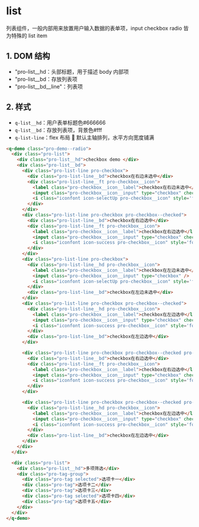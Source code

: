 # list

列表组件，一般内部用来放置用户输入数据的表单项，input checkbox radio 皆为特殊的 list item

## 1. DOM 结构

- "pro-list\_\_hd：头部标题，用于描述 body 内部项
- "pro-list\_\_bd：存放列表项
- "pro-list__bd__line"：列表项

## 2. 样式

- `q-list__hd`：用户表单标题色#666666
- `q-list__bd`：存放列表项，背景色#fff
- `q-list-line`：flex 布局  默认主轴排列，水平方向宽度铺满

<template>
  <q-demo class="pro-demo--radio">
    <div class="pro-list">
      <div class="pro-list__hd">checkbox demo </div>
      <div class="pro-list__bd">
        <div class="pro-list-line pro-checkbox">
          <div class="pro-list-line__bd">checkbox在右边未选中</div>
          <div class="pro-list-line__ft pro-checkbox__icon">
            <label class="pro-checkbox__icon__label">checkbox在右边未选中</label>
            <input class="pro-checkbox__icon__input" type="checkbox" checked />
            <i class="iconfont icon-selectUp pro-checkbox__icon" style='font-size: 18px'></i>
          </div>
        </div>
        <div class="pro-list-line pro-checkbox pro-checkbox--checked">
          <div class="pro-list-line__bd">checkbox在右边选中</div>
          <div class="pro-list-line__ft pro-checkbox__icon">
            <label class="pro-checkbox__icon__label">checkbox在右边选中</label>
            <input class="pro-checkbox__icon__input" type="checkbox" checked/>
            <i class="iconfont icon-success pro-checkbox__icon" style='font-size: 18px'></i>
          </div>
        </div>
        <div class="pro-list-line pro-checkbox">
          <div class="pro-list-line__hd pro-checkbox__icon">
            <label class="pro-checkbox__icon__label">checkbox在左边未选中</label>
            <input class="pro-checkbox__icon__input" type="checkbox" />
            <i class="iconfont icon-selectUp pro-checkbox__icon" style='font-size: 18px'></i>
          </div>
          <div class="pro-list-line__bd">checkbox在左边未选中</div>
        </div>
        <div class="pro-list-line pro-checkbox pro-checkbox--checked">
          <div class="pro-list-line__hd pro-checkbox__icon">
            <label class="pro-checkbox__icon__label">checkbox在左边选中</label>
            <input class="pro-checkbox__icon__input" type="checkbox" checked/>
            <i class="iconfont icon-success pro-checkbox__icon" style='font-size: 18px'></i>
          </div>
          <div class="pro-list-line__bd">checkbox在左边选中</div>
        </div>
        <div class="pro-list-line pro-checkbox pro-checkbox--checked pro-checkbox--disabled">
          <div class="pro-list-line__bd">checkbox在右边选中</div>
          <div class="pro-list-line__ft pro-checkbox__icon">
            <label class="pro-checkbox__icon__label">checkbox在右边选中</label>
            <input class="pro-checkbox__icon__input" type="checkbox" checked/>
            <i class="iconfont icon-success pro-checkbox__icon" style='font-size: 18px'></i>
          </div>
        </div>
        <div class="pro-list-line pro-checkbox pro-checkbox--checked pro-checkbox--disabled">
          <div class="pro-list-line__hd pro-checkbox__icon">
            <label class="pro-checkbox__icon__label">checkbox在左边选中</label>
            <input class="pro-checkbox__icon__input" type="checkbox" checked/>
            <i class="iconfont icon-success pro-checkbox__icon" style='font-size: 18px'></i>
          </div>
          <div class="pro-list-line__bd">checkbox在左边选中</div>
        </div>
      </div>
    </div>
    <div class="pro-list">
      <div class="pro-list__hd">多项筛选</div>
      <div class="pro-tag-group">
        <div class="pro-tag selected">选项卡一</div>
        <div class="pro-tag">选项卡二</div>
        <div class="pro-tag">选项卡三</div>
        <div class="pro-tag selected">选项卡四</div>
        <div class="pro-tag">选项卡五</div>
      </div>
    </div>
  </q-demo>
</template>

```html
<q-demo class="pro-demo--radio">
  <div class="pro-list">
    <div class="pro-list__hd">checkbox demo </div>
    <div class="pro-list__bd">
      <div class="pro-list-line pro-checkbox">
        <div class="pro-list-line__bd">checkbox在右边未选中</div>
        <div class="pro-list-line__ft pro-checkbox__icon">
          <label class="pro-checkbox__icon__label">checkbox在右边未选中</label>
          <input class="pro-checkbox__icon__input" type="checkbox" checked />
          <i class="iconfont icon-selectUp pro-checkbox__icon" style='font-size: 18px'></i>
        </div>
      </div>
      <div class="pro-list-line pro-checkbox pro-checkbox--checked">
        <div class="pro-list-line__bd">checkbox在右边选中</div>
        <div class="pro-list-line__ft pro-checkbox__icon">
          <label class="pro-checkbox__icon__label">checkbox在右边选中</label>
          <input class="pro-checkbox__icon__input" type="checkbox" checked/>
          <i class="iconfont icon-success pro-checkbox__icon" style='font-size: 18px'></i>
        </div>
      </div>
      <div class="pro-list-line pro-checkbox">
        <div class="pro-list-line__hd pro-checkbox__icon">
          <label class="pro-checkbox__icon__label">checkbox在左边未选中</label>
          <input class="pro-checkbox__icon__input" type="checkbox" />
          <i class="iconfont icon-selectUp pro-checkbox__icon" style='font-size: 18px'></i>
        </div>
        <div class="pro-list-line__bd">checkbox在左边未选中</div>
      </div>
      <div class="pro-list-line pro-checkbox pro-checkbox--checked">
        <div class="pro-list-line__hd pro-checkbox__icon">
          <label class="pro-checkbox__icon__label">checkbox在左边选中</label>
          <input class="pro-checkbox__icon__input" type="checkbox" checked/>
          <i class="iconfont icon-success pro-checkbox__icon" style='font-size: 18px'></i>
        </div>
        <div class="pro-list-line__bd">checkbox在左边选中</div>
      </div>

      <div class="pro-list-line pro-checkbox pro-checkbox--checked pro-checkbox--disabled">
        <div class="pro-list-line__bd">checkbox在右边选中</div>
        <div class="pro-list-line__ft pro-checkbox__icon">
          <label class="pro-checkbox__icon__label">checkbox在右边选中</label>
          <input class="pro-checkbox__icon__input" type="checkbox" checked/>
          <i class="iconfont icon-success pro-checkbox__icon" style='font-size: 18px'></i>
        </div>
      </div>

      <div class="pro-list-line pro-checkbox pro-checkbox--checked pro-checkbox--disabled">
        <div class="pro-list-line__hd pro-checkbox__icon">
          <label class="pro-checkbox__icon__label">checkbox在左边选中</label>
          <input class="pro-checkbox__icon__input" type="checkbox" checked/>
          <i class="iconfont icon-success pro-checkbox__icon" style='font-size: 18px'></i>
        </div>
        <div class="pro-list-line__bd">checkbox在左边选中</div>
      </div>
    </div>
  </div>

  <div class="pro-list">
    <div class="pro-list__hd">多项筛选</div>
    <div class="pro-tag-group">
      <div class="pro-tag selected">选项卡一</div>
      <div class="pro-tag">选项卡二</div>
      <div class="pro-tag">选项卡三</div>
      <div class="pro-tag selected">选项卡四</div>
      <div class="pro-tag">选项卡五</div>
    </div>
  </div>
</q-demo>
```
